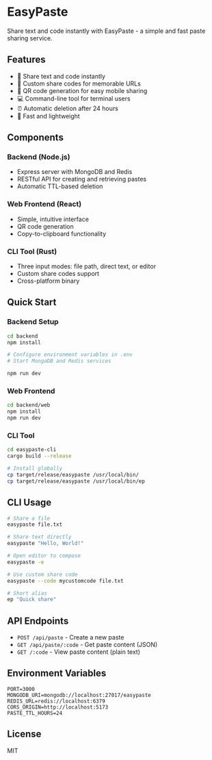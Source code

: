 # EasyPaste

Share text and code instantly with EasyPaste - a simple and fast paste sharing service.

## Features

- 📝 Share text and code instantly
- 🔗 Custom share codes for memorable URLs
- 📱 QR code generation for easy mobile sharing
- 💻 Command-line tool for terminal users
- ⏰ Automatic deletion after 24 hours
- 🚀 Fast and lightweight

## Components

### Backend (Node.js)
- Express server with MongoDB and Redis
- RESTful API for creating and retrieving pastes
- Automatic TTL-based deletion

### Web Frontend (React)
- Simple, intuitive interface
- QR code generation
- Copy-to-clipboard functionality

### CLI Tool (Rust)
- Three input modes: file path, direct text, or editor
- Custom share codes support
- Cross-platform binary

## Quick Start

### Backend Setup

```bash
cd backend
npm install

# Configure environment variables in .env
# Start MongoDB and Redis services

npm run dev
```

### Web Frontend

```bash
cd backend/web
npm install
npm run dev
```

### CLI Tool

```bash
cd easypaste-cli
cargo build --release

# Install globally
cp target/release/easypaste /usr/local/bin/
cp target/release/easypaste /usr/local/bin/ep
```

## CLI Usage

```bash
# Share a file
easypaste file.txt

# Share text directly
easypaste "Hello, World!"

# Open editor to compose
easypaste -e

# Use custom share code
easypaste --code mycustomcode file.txt

# Short alias
ep "Quick share"
```

## API Endpoints

- `POST /api/paste` - Create a new paste
- `GET /api/paste/:code` - Get paste content (JSON)
- `GET /:code` - View paste content (plain text)

## Environment Variables

```
PORT=3000
MONGODB_URI=mongodb://localhost:27017/easypaste
REDIS_URL=redis://localhost:6379
CORS_ORIGIN=http://localhost:5173
PASTE_TTL_HOURS=24
```

## License

MIT